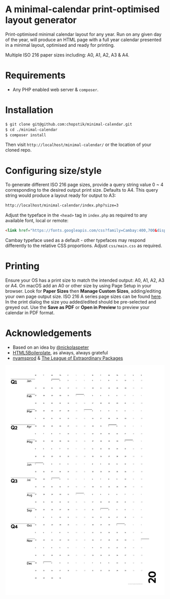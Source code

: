 # A minimal-calendar print-optimised layout generator
Print-optimised minimal calendar layout for any year. Run on any given day of the year, will produce an HTML page with a full year calendar presented in a minimal layout, optimised and ready for printing.

Multiple ISO 216 paper sizes including: A0, A1, A2, A3 & A4.

# Requirements
- Any PHP enabled web server & `composer`.

# Installation
```bash
$ git clone git@github.com:chopstik/minimal-calendar.git
$ cd ./minimal-calendar
$ composer install
```

Then visit `http://localhost/minimal-calendar/` or the location of your cloned repo.

# Configuring size/style
To generate different ISO 216 page sizes, provide a query string value 0 ~ 4 corresponding to the desired output print size. Defaults to A4. This query string would produce a layout ready for output to A3:
```html
http://localhost/minimal-calendar/index.php?size=3
```

Adjust the typeface in the `<head>` tag in `index.php` as required to any available font, local or remote:
```html
<link href="https://fonts.googleapis.com/css?family=Cambay:400,700&display=swap" rel="stylesheet">`
```

Cambay typeface used as a default - other typefaces may respond differently to the relative CSS proportions. Adjust `css/main.css` as required.

# Printing
Ensure your OS has a print size to match the intended output: A0, A1, A2, A3 or A4. On macOS add an A0 or other size by using Page Setup in your browser. Look for **Paper Sizes** then **Manage Custom Sizes**, adding/editing your own page output size. ISO 216 A series page sizes can be found [here](https://en.wikipedia.org/wiki/ISO_216#Dimensions_of_A,_B_and_C_Series). In the print dialog the size you added/edited should be pre-selected and greyed out. Use the **Save as PDF** or **Open in Preview** to preview your calendar in PDF format.

# Acknowledgements
- Based on an idea by [@nickolaspeter](https://www.kickstarter.com/projects/nickolaspeter/a-hyper-minimal-calendar-for-2020)
- [HTML5Boilerplate](https://github.com/h5bp/html5-boilerplate), as always, always grateful
- [nyamsprod](https://github.com/nyamsprod) & [The League of Extraordinary Packages](https://period.thephpleague.com/)

![Example calendar image, 2020](minimal-calendar-2020-example.png "Example calendar image, 2020")
